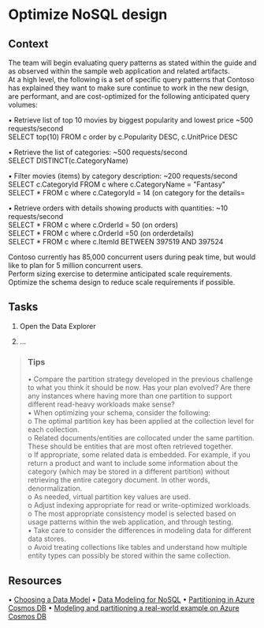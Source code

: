# Optimize NoSQL design

## Context
The team will begin evaluating query patterns as stated within the guide and as observed within the sample web application and 
related artifacts.  
At a high level, the following is a set of specific query patterns that Contoso has explained they want to make sure continue to work in 
the new design, are performant, and are cost-optimized for the following anticipated query volumes:  
  
• Retrieve list of top 10 movies by biggest popularity and lowest price ~500 requests/second  
	SELECT top(10) FROM c order by c.Popularity DESC, c.UnitPrice DESC  
  
• Retrieve the list of categories: ~500 requests/second  
	SELECT DISTINCT(c.CategoryName)  
  	
• Filter movies (items) by category description: ~200 requests/second  
	SELECT c.CategoryId FROM c where c.CategoryName = "Fantasy"  
	SELECT * FROM c where c.CategoryId = 14 (on category for the details=  
  
• Retrieve orders with details showing products with quantities: ~10 requests/second  
	SELECT * FROM c where c.OrderId = 50 (on orders)  
	SELECT * FROM c where c.OrderId =50 (on orderdetails)  
	SELECT * FROM c where c.ItemId  BETWEEN 397519 AND 397524  
  
Contoso currently has 85,000 concurrent users during peak time, but would like to plan for 5 million concurrent users.  
Perform sizing exercise to determine anticipated scale requirements. Optimize the schema design to reduce scale requirements if possible.  

## Tasks
1. Open the Data Explorer  

2. ...   


>### Tips  
>	• Compare the partition strategy developed in the previous challenge to what you think it should be now. Has your plan evolved? Are there any instances where having more than one partition to support different read-heavy workloads make sense?  
>	• When optimizing your schema, consider the following:  
>  		o The optimal partition key has been applied at the collection level for each collection.  
>  		o Related documents/entities are collocated under the same partition. These should be entities that are most often retrieved together.  
>  		o If appropriate, some related data is embedded. For example, if you return a product and want to include some information about the category (which may be stored in a different partition) without retrieving the entire category document. In other words, denormalization.  
>  		o As needed, virtual partition key values are used.  
>  		o Adjust indexing appropriate for read or write-optimized workloads.  
>  		o The most appropriate consistency model is selected based on usage patterns within the web application, and through testing.  
>	• Take care to consider the differences in modeling data for different data stores.  
>		o Avoid treating collections like tables and understand how multiple entity types can possibly be stored within the same collection.   
## Resources  
  • [Choosing a Data Model](https://docs.microsoft.com/azure/architecture/data-guide/big-data/non-relational-data)
	• [Data Modeling for NoSQL](https://docs.microsoft.com/azure/cosmos-db/modeling-data)
	• [Partitioning in Azure Cosmos DB](https://docs.microsoft.com/azure/cosmos-db/partitioning-overview)
	• [Modeling and partitioning a real-world example on Azure Cosmos DB](https://docs.microsoft.com/azure/cosmos-db/how-to-model-partition-example)
